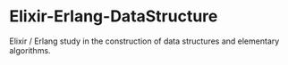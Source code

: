 # Elixir-Erlang-DataStructure
Elixir / Erlang study in the construction of data structures and elementary algorithms.
